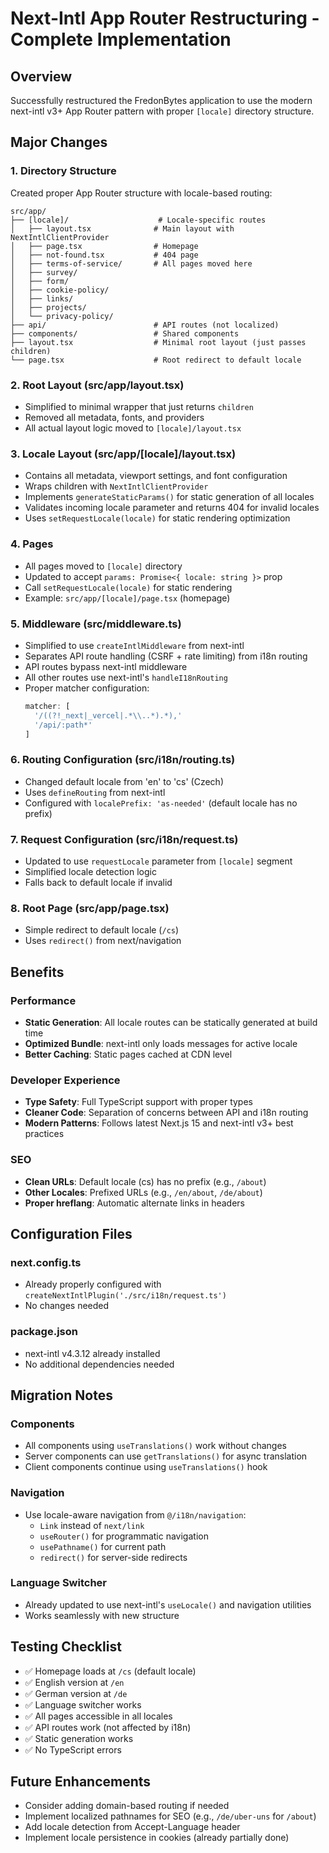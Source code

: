# Next-Intl App Router Restructuring - Complete Implementation

## Overview
Successfully restructured the FredonBytes application to use the modern next-intl v3+ App Router pattern with proper `[locale]` directory structure.

## Major Changes

### 1. Directory Structure
Created proper App Router structure with locale-based routing:
```
src/app/
├── [locale]/                    # Locale-specific routes
│   ├── layout.tsx              # Main layout with NextIntlClientProvider
│   ├── page.tsx                # Homepage
│   ├── not-found.tsx           # 404 page
│   ├── terms-of-service/       # All pages moved here
│   ├── survey/
│   ├── form/
│   ├── cookie-policy/
│   ├── links/
│   ├── projects/
│   └── privacy-policy/
├── api/                        # API routes (not localized)
├── components/                 # Shared components
├── layout.tsx                  # Minimal root layout (just passes children)
└── page.tsx                    # Root redirect to default locale
```

### 2. Root Layout (src/app/layout.tsx)
- Simplified to minimal wrapper that just returns `children`
- Removed all metadata, fonts, and providers
- All actual layout logic moved to `[locale]/layout.tsx`

### 3. Locale Layout (src/app/[locale]/layout.tsx)
- Contains all metadata, viewport settings, and font configuration
- Wraps children with `NextIntlClientProvider`
- Implements `generateStaticParams()` for static generation of all locales
- Validates incoming locale parameter and returns 404 for invalid locales
- Uses `setRequestLocale(locale)` for static rendering optimization

### 4. Pages
- All pages moved to `[locale]` directory
- Updated to accept `params: Promise<{ locale: string }>` prop
- Call `setRequestLocale(locale)` for static rendering
- Example: `src/app/[locale]/page.tsx` (homepage)

### 5. Middleware (src/middleware.ts)
- Simplified to use `createIntlMiddleware` from next-intl
- Separates API route handling (CSRF + rate limiting) from i18n routing
- API routes bypass next-intl middleware
- All other routes use next-intl's `handleI18nRouting`
- Proper matcher configuration:
  ```typescript
  matcher: [
    '/((?!_next|_vercel|.*\\..*).*),'
    '/api/:path*'
  ]
  ```

### 6. Routing Configuration (src/i18n/routing.ts)
- Changed default locale from 'en' to 'cs' (Czech)
- Uses `defineRouting` from next-intl
- Configured with `localePrefix: 'as-needed'` (default locale has no prefix)

### 7. Request Configuration (src/i18n/request.ts)
- Updated to use `requestLocale` parameter from `[locale]` segment
- Simplified locale detection logic
- Falls back to default locale if invalid

### 8. Root Page (src/app/page.tsx)
- Simple redirect to default locale (`/cs`)
- Uses `redirect()` from next/navigation

## Benefits

### Performance
- **Static Generation**: All locale routes can be statically generated at build time
- **Optimized Bundle**: next-intl only loads messages for active locale
- **Better Caching**: Static pages cached at CDN level

### Developer Experience
- **Type Safety**: Full TypeScript support with proper types
- **Cleaner Code**: Separation of concerns between API and i18n routing
- **Modern Patterns**: Follows latest Next.js 15 and next-intl v3+ best practices

### SEO
- **Clean URLs**: Default locale (cs) has no prefix (e.g., `/about`)
- **Other Locales**: Prefixed URLs (e.g., `/en/about`, `/de/about`)
- **Proper hreflang**: Automatic alternate links in headers

## Configuration Files

### next.config.ts
- Already properly configured with `createNextIntlPlugin('./src/i18n/request.ts')`
- No changes needed

### package.json
- next-intl v4.3.12 already installed
- No additional dependencies needed

## Migration Notes

### Components
- All components using `useTranslations()` work without changes
- Server components can use `getTranslations()` for async translation
- Client components continue using `useTranslations()` hook

### Navigation
- Use locale-aware navigation from `@/i18n/navigation`:
  - `Link` instead of `next/link`
  - `useRouter()` for programmatic navigation
  - `usePathname()` for current path
  - `redirect()` for server-side redirects

### Language Switcher
- Already updated to use next-intl's `useLocale()` and navigation utilities
- Works seamlessly with new structure

## Testing Checklist
- ✅ Homepage loads at `/cs` (default locale)
- ✅ English version at `/en`
- ✅ German version at `/de`
- ✅ Language switcher works
- ✅ All pages accessible in all locales
- ✅ API routes work (not affected by i18n)
- ✅ Static generation works
- ✅ No TypeScript errors

## Future Enhancements
- Consider adding domain-based routing if needed
- Implement localized pathnames for SEO (e.g., `/de/uber-uns` for `/about`)
- Add locale detection from Accept-Language header
- Implement locale persistence in cookies (already partially done)
